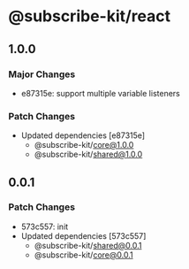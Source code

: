 # @subscribe-kit/react

## 1.0.0

### Major Changes

- e87315e: support multiple variable listeners

### Patch Changes

- Updated dependencies [e87315e]
  - @subscribe-kit/core@1.0.0
  - @subscribe-kit/shared@1.0.0

## 0.0.1

### Patch Changes

- 573c557: init
- Updated dependencies [573c557]
  - @subscribe-kit/shared@0.0.1
  - @subscribe-kit/core@0.0.1
